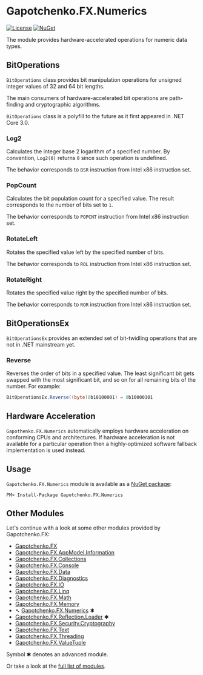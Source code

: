 ﻿# Gapotchenko.FX.Numerics

<!--
<docmeta>
	<complexity>advanced</complexity>
</docmeta>
-->

[![License](https://img.shields.io/badge/license-MIT-green.svg)](../../LICENSE)
[![NuGet](https://img.shields.io/nuget/v/Gapotchenko.FX.Numerics.svg)](https://www.nuget.org/packages/Gapotchenko.FX.Numerics)

The module provides hardware-accelerated operations for numeric data types.

## BitOperations

`BitOperations` class provides bit manipulation operations for unsigned integer values of 32 and 64 bit lengths.

The main consumers of hardware-accelerated bit operations are path-finding and cryptographic algorithms.

`BitOperations` class is a polyfill to the future as it first appeared in .NET Core 3.0.


### Log2

Calculates the integer base 2 logarithm of a specified number.
By convention, `Log2(0)` returns `0` since such operation is undefined.

The behavior corresponds to `BSR` instruction from Intel x86 instruction set.

### PopCount

Calculates the bit population count for a specified value.
The result corresponds to the number of bits set to `1`.

The behavior corresponds to `POPCNT` instruction from Intel x86 instruction set.

### RotateLeft

Rotates the specified value left by the specified number of bits.

The behavior corresponds to `ROL` instruction from Intel x86 instruction set.

### RotateRight

Rotates the specified value right by the specified number of bits.

The behavior corresponds to `ROR` instruction from Intel x86 instruction set.

## BitOperationsEx

`BitOperationsEx` provides an extended set of bit-twidling operations that are not in .NET mainstream yet.

### Reverse

Reverses the order of bits in a specified value.
The least significant bit gets swapped with the most significant bit, and so on for all remaining bits of the number.
For example:

``` C#
BitOperationsEx.Reverse((byte)0b10100001) = 0b10000101
```

## Hardware Acceleration

`Gapothenko.FX.Numerics` automatically employs hardware acceleration on conforming CPUs and architectures.
If hardware acceleration is not available for a particular operation then a highly-optimized software fallback implementation is used instead.

## Usage

`Gapotchenko.FX.Numerics` module is available as a [NuGet package](https://nuget.org/packages/Gapotchenko.FX.Numerics):

```
PM> Install-Package Gapotchenko.FX.Numerics
```

## Other Modules

Let's continue with a look at some other modules provided by Gapotchenko.FX:

- [Gapotchenko.FX](../Gapotchenko.FX)
- [Gapotchenko.FX.AppModel.Information](../Gapotchenko.FX.AppModel.Information)
- [Gapotchenko.FX.Collections](../Gapotchenko.FX.Collections)
- [Gapotchenko.FX.Console](../Gapotchenko.FX.Console)
- [Gapotchenko.FX.Data](../Data/Encoding/Gapotchenko.FX.Data.Encoding)
- [Gapotchenko.FX.Diagnostics](../Gapotchenko.FX.Diagnostics.CommandLine)
- [Gapotchenko.FX.IO](../Gapotchenko.FX.IO)
- [Gapotchenko.FX.Linq](../Gapotchenko.FX.Linq)
- [Gapotchenko.FX.Math](../Gapotchenko.FX.Math)
- [Gapotchenko.FX.Memory](../Gapotchenko.FX.Memory)
- &#x27B4; [Gapotchenko.FX.Numerics](../Gapotchenko.FX.Numerics) ✱
- [Gapotchenko.FX.Reflection.Loader](../Gapotchenko.FX.Reflection.Loader) ✱
- [Gapotchenko.FX.Security.Cryptography](../Gapotchenko.FX.Security.Cryptography)
- [Gapotchenko.FX.Text](../Gapotchenko.FX.Text)
- [Gapotchenko.FX.Threading](../Gapotchenko.FX.Threading)
- [Gapotchenko.FX.ValueTuple](../Gapotchenko.FX.ValueTuple)

Symbol ✱ denotes an advanced module.

Or take a look at the [full list of modules](..#available-modules).

